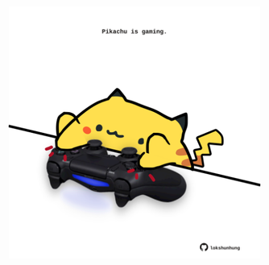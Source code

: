 <!-- built at 12/07/2024, 18:00:45 UTC -->
<p align="center">
  <img width="500" height="500" src="./ReadmeImage.svg">
</p>
